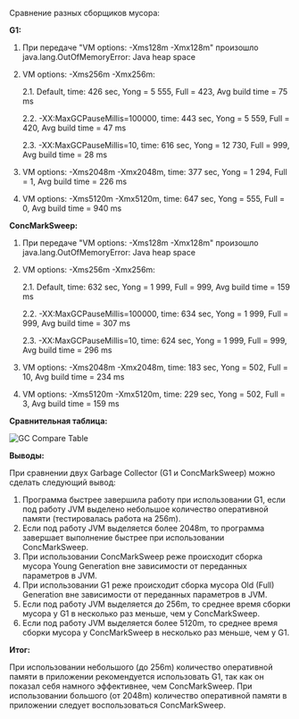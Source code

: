 Сравнение разных сборщиков мусора:

**G1:**

1. При передаче "VM options: -Xms128m -Xmx128m" произошло java.lang.OutOfMemoryError: Java heap space
2. VM options: -Xms256m -Xmx256m:

    2.1. Default, time: 426 sec, Yong = 5 555, Full = 423, Avg build time = 75 ms

    2.2. -XX:MaxGCPauseMillis=100000, time: 443 sec, Yong = 5 559, Full = 420, Avg build time = 47 ms

    2.3. -XX:MaxGCPauseMillis=10, time: 616 sec, Yong = 12 730, Full = 999, Avg build time = 28 ms

3. VM options: -Xms2048m -Xmx2048m, time: 377 sec, Yong = 1 294, Full = 1, Avg build time = 226 ms
4. VM options: -Xms5120m -Xmx5120m, time: 647 sec, Yong = 555, Full = 0, Avg build time = 940 ms

**ConcMarkSweep:**

1. При передаче "VM options: -Xms128m -Xmx128m" произошло java.lang.OutOfMemoryError: Java heap space
2. VM options: -Xms256m -Xmx256m:

    2.1. Default, time: 632 sec, Yong = 1 999, Full = 999, Avg build time = 159 ms

    2.2. -XX:MaxGCPauseMillis=100000, time: 634 sec, Yong = 1 999, Full = 999, Avg build time = 307 ms

    2.3. -XX:MaxGCPauseMillis=10, time: 624 sec, Yong = 1 999, Full = 999, Avg build time = 296 ms

3. VM options: -Xms2048m -Xmx2048m, time: 183 sec, Yong = 502, Full = 10, Avg build time = 234 ms
4. VM options: -Xms5120m -Xmx5120m, time: 229 sec, Yong = 502, Full = 3, Avg build time = 159 ms

**Сравнительная таблица:**

![GC Compare Table](https://github.com/decentos/OtusJavaProject/tree/hw03-garbageCollector/hw03-garbageCollector/GcCompareTable.png)

**Выводы:**

При сравнении двух Garbage Collector (G1 и ConcMarkSweep) можно сделать следующий вывод: 
1. Программа быстрее завершила работу при использовании G1, если под работу JVM выделено небольшое количество оперативной памяти (тестировалась работа на 256m).
2. Если под работу JVM выделяется более 2048m, то программа завершает выполнение быстрее при использовании ConcMarkSweep.
3. При использовании ConcMarkSweep реже происходит сборка мусора Young Generation вне зависимости от переданных параметров в JVM.
4. При использовании G1 реже происходит сборка мусора Old (Full) Generation вне зависимости от переданных параметров в JVM.
5. Если под работу JVM выделяется до 256m, то среднее время сборки мусора у G1 в несколько раз меньше, чем у ConcMarkSweep.
6. Если под работу JVM выделяется более 5120m, то среднее время сборки мусора у ConcMarkSweep в несколько раз меньше, чем у G1.

**Итог:**

При использовании небольшого (до 256m) количество оперативной памяти в приложении рекомендуется использовать G1, 
так как он показал себя намного эффективнее, чем ConcMarkSweep. 
При использовании большого (от 2048m) количество оперативной памяти в приложении следует воспользоваться ConcMarkSweep.